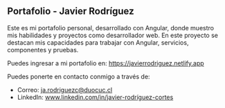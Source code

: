 ## Portafolio - Javier Rodríguez
Este es mi portafolio personal, desarrollado con Angular, 
donde muestro mis habilidades y proyectos como desarrollador web. 
En este proyecto se destacan mis capacidades para trabajar con Angular, servicios, componentes y pruebas.

Puedes ingresar a mi portafolio en: https://javierrodriguez.netlify.app

Puedes ponerte en contacto conmigo a través de:
- Correo: ja.rodriguezc@duocuc.cl
- LinkedIn: www.linkedin.com/in/javier-rodríguez-cortes
